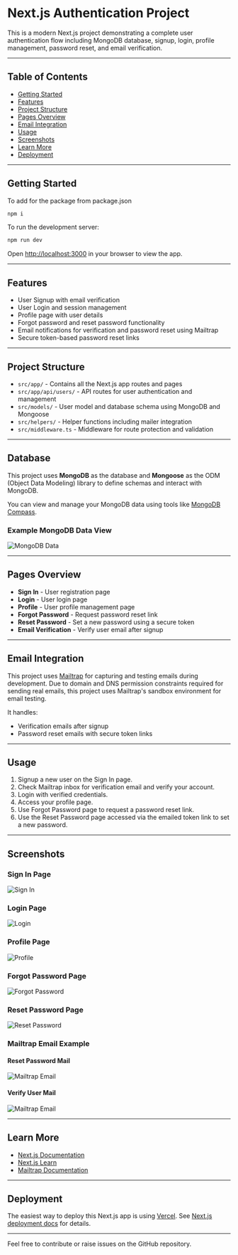 # Next.js Authentication Project

This is a modern Next.js project demonstrating a complete user authentication flow including MongoDB database, signup, login, profile management, password reset, and email verification.

---

## Table of Contents
- [Getting Started](#getting-started)  
- [Features](#features)  
- [Project Structure](#project-structure)  
- [Pages Overview](#pages-overview)  
- [Email Integration](#email-integration)  
- [Usage](#usage)  
- [Screenshots](#screenshots)  
- [Learn More](#learn-more)  
- [Deployment](#deployment)  

---

## Getting Started

To add for the package from package.json

```bash
npm i
```

To run the development server:

```bash
npm run dev
```

Open [http://localhost:3000](http://localhost:3000) in your browser to view the app.

---

## Features

- User Signup with email verification  
- User Login and session management  
- Profile page with user details  
- Forgot password and reset password functionality  
- Email notifications for verification and password reset using Mailtrap  
- Secure token-based password reset links  

---

## Project Structure

- `src/app/` - Contains all the Next.js app routes and pages  
- `src/app/api/users/` - API routes for user authentication and management  
- `src/models/` - User model and database schema using MongoDB and Mongoose  
- `src/helpers/` - Helper functions including mailer integration  
- `src/middleware.ts` - Middleware for route protection and validation  

---

## Database

This project uses **MongoDB** as the database and **Mongoose** as the ODM (Object Data Modeling) library to define schemas and interact with MongoDB.

You can view and manage your MongoDB data using tools like [MongoDB Compass](https://www.mongodb.com/products/compass).

### Example MongoDB Data View

![MongoDB Data](/public/mongodb_data_sample.png)


---

## Pages Overview

- **Sign In** - User registration page  
- **Login** - User login page  
- **Profile** - User profile management page  
- **Forgot Password** - Request password reset link  
- **Reset Password** - Set a new password using a secure token  
- **Email Verification** - Verify user email after signup  

---

## Email Integration

This project uses [Mailtrap](https://mailtrap.io) for capturing and testing emails during development. Due to domain and DNS permission constraints required for sending real emails, this project uses Mailtrap's sandbox environment for email testing.

It handles:

- Verification emails after signup  
- Password reset emails with secure token links  

---

## Usage

1. Signup a new user on the Sign In page.  
2. Check Mailtrap inbox for verification email and verify your account.  
3. Login with verified credentials.  
4. Access your profile page.  
5. Use Forgot Password page to request a password reset link.  
6. Use the Reset Password page accessed via the emailed token link to set a new password.  

---

## Screenshots

### Sign In Page  
![Sign In](public/signup.png)

### Login Page  
![Login](public/login.png)

### Profile Page  
![Profile](public/profile.png)

### Forgot Password Page  
![Forgot Password](public/forgotpassword.png)

### Reset Password Page  
![Reset Password](public/newpassword.png)

### Mailtrap Email Example  
#### Reset Password Mail
![Mailtrap Email](public/resetpassword_mail.png)

#### Verify User Mail
![Mailtrap Email](public/verifyemail_mail.png)

---

## Learn More

- [Next.js Documentation](https://nextjs.org/docs)  
- [Next.js Learn](https://nextjs.org/learn)  
- [Mailtrap Documentation](https://api-docs.mailtrap.io/docs/mailtrap-api-docs/5tjdeg9545058-mailtrap-api)  

---

## Deployment

The easiest way to deploy this Next.js app is using [Vercel](https://vercel.com). See [Next.js deployment docs](https://nextjs.org/docs/app/building-your-application/deploying) for details.

---

Feel free to contribute or raise issues on the GitHub repository.
